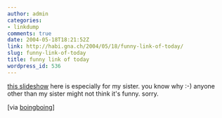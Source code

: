 ```yaml
---
author: admin
categories:
- linkdump
comments: true
date: 2004-05-18T18:21:52Z
link: http://habi.gna.ch/2004/05/18/funny-link-of-today/
slug: funny-link-of-today
title: funny link of today
wordpress_id: 536
---
```


[this slideshow](http://www.stbride.org/conference2002/ViceCards/ViceIndex.html) here is especially for my sister.
you know why :-)
anyone other than my sister might not think it's funny. sorry.

[via [boingboing](http://www.boingboing.net/2004/05/17/design_evolution_of_.html)]
